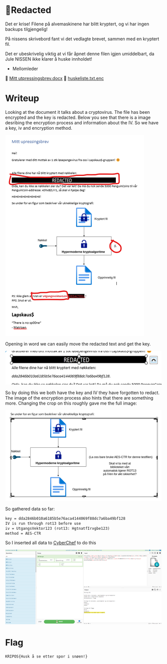 # 📃Redacted

Det er krise! Filene på alvemaskinene har blitt kryptert, og vi har ingen backups tilgjengelig!

På nissens skrivebord fant vi det vedlagte brevet, sammen med en kryptert fil.

Det er ubeskrivelig viktig at vi får åpnet denne filen igjen umiddelbart, da Jule NISSEN ikke klarer å huske innholdet!

- Mellomleder

📎 [Mitt utpressingsbrev.docx](./Mitt%20upressingsbrev.docx)
📎 [huskeliste.txt.enc](./huskeliste.txt.enc)

# Writeup

Looking at the document it talks about a cryptovirus. The file has been encrypted and the key is redacted. Below you see that there is a image desribing the encryption process and information about the IV. So we have a key, iv and encryption method.

![WordDoc](doc.png)

Opening in word we can easily move the redacted text and get the key.

![Redacted](redacted.png)

So by doing this we both have the key and IV they have forgotten to redact. The image of the encryption process also hints that there are something more. Changing the crop on this roughly gave me the full image:

![Process](process.png)

So gathered data so far:

```
key = dda2846b010a6185b5e76aca4144069f88dc7a6ba49bf128
IV is run through rot13 before use
iv = UtgangsVektor123 (rot13: HgtnatfIrxgbe123)
method = AES-CTR
```

So I inserted all data to [CyberChef](<https://gchq.github.io/CyberChef/#recipe=AES_Decrypt(%7B'option':'Hex','string':'dda2846b010a6185b5e76aca4144069f88dc7a6ba49bf128'%7D,%7B'option':'Latin1','string':'HgtnatfIrxgbe123'%7D,'CTR','Raw','Raw',%7B'option':'Hex','string':''%7D,%7B'option':'Hex','string':''%7D)&input=qlRpqmM%2ByENV/QMGV1OEnBGZf1Uezculf6vNDdxITIN/jbQ4qJn0RXmkrcxhELGStNunjs6Vl%2By94XIN8n4k/URJy/rIPTbSx81NoubCFPOxOh/woMEli4spXmu2If4e4Gy2VsV9iJ2UgPhb0nMpLlsnYgzAtWeeIqceWwbBVONGMhV%2BWECs2EeYwKxDnyxz6cJ1OEY1Ts%2B6wgrDLvoPtjuYdAhh/BT7TLu3q9L6ZCxwN2Zb%2BIpqefQz552AjTYgDHzSML2jSno4PW4LGBREDYjClO4lJtY2wMx/1BxNrD89XmiZFqxh0/13jw41X0arjHCm5xKE0vgoS1fP3uj9zuXm4KkVCOUrpjAL0GZ2hl3wfJPOsvY8d2MQzA>) to do this

![CyberChef](cyberchef.png)

# Flag

```
KRIPOS{Husk å se etter spor i snøen!}
```
